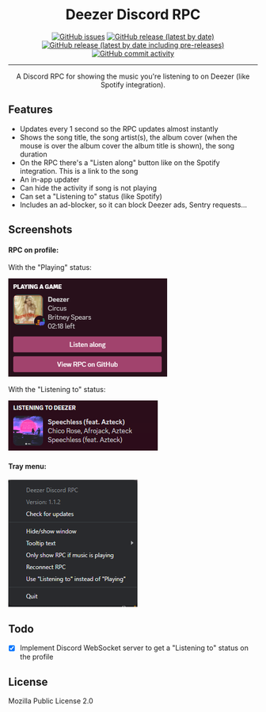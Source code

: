<div align="center">
    <h1>Deezer Discord RPC</h1>
    <a href="https://github.com/JustYuuto/deezer-discord-rpc/issues"><img alt="GitHub issues" src="https://img.shields.io/github/issues/justyuuto/deezer-discord-rpc?style=for-the-badge"></a>
    <a href="https://github.com/JustYuuto/deezer-discord-rpc/releases/latest"><img alt="GitHub release (latest by date)" src="https://img.shields.io/github/downloads/justyuuto/deezer-discord-rpc/latest/total?style=for-the-badge"></a>
    <a href="https://github.com/JustYuuto/deezer-discord-rpc/releases/latest"><img alt="GitHub release (latest by date including pre-releases)" src="https://img.shields.io/github/v/release/justyuuto/deezer-discord-rpc?include_prereleases&label=latest%20release&style=for-the-badge"></a>
    <a href="https://github.com/JustYuuto/deezer-discord-rpc/commits"><img alt="GitHub commit activity" src="https://img.shields.io/github/commit-activity/w/justyuuto/deezer-discord-rpc?style=for-the-badge"></a>
    <hr />
    <p>A Discord RPC for showing the music you're listening to on Deezer (like Spotify integration).</p>
</div>

## Features

* Updates every 1 second so the RPC updates almost instantly
* Shows the song title, the song artist(s), the album cover (when the mouse is over the album cover the album title is shown), the song duration
* On the RPC there's a "Listen along" button like on the Spotify integration. This is a link to the song
* An in-app updater
* Can hide the activity if song is not playing
* Can set a "Listening to" status (like Spotify)
* Includes an ad-blocker, so it can block Deezer ads, Sentry requests...

## Screenshots

#### RPC on profile:

<p>With the "Playing" status:</p>

![RPC on profile](screenshots/rpc_on_profile.png)

<p>With the "Listening to" status:</p>

![RPC on profile](screenshots/rpc_on_profile_2.png)

#### Tray menu:

![Tray menu](screenshots/tray_menu.png)

## Todo

* [x] Implement Discord WebSocket server to get a "Listening to" status on the profile

## License

Mozilla Public License 2.0